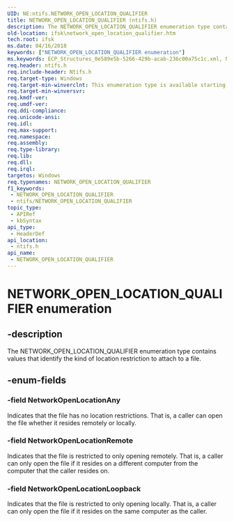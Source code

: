 ```yaml
---
UID: NE:ntifs.NETWORK_OPEN_LOCATION_QUALIFIER
title: NETWORK_OPEN_LOCATION_QUALIFIER (ntifs.h)
description: The NETWORK_OPEN_LOCATION_QUALIFIER enumeration type contains values that identify the kind of location restriction to attach to a file.
old-location: ifsk\network_open_location_qualifier.htm
tech.root: ifsk
ms.date: 04/16/2018
keywords: ["NETWORK_OPEN_LOCATION_QUALIFIER enumeration"]
ms.keywords: ECP_Structures_0e589e5b-5266-429b-acab-236c00a75c1c.xml, NETWORK_OPEN_LOCATION_QUALIFIER, NETWORK_OPEN_LOCATION_QUALIFIER enumeration [Installable File System Drivers], NetworkOpenLocationAny, NetworkOpenLocationLoopback, NetworkOpenLocationRemote, ifsk.network_open_location_qualifier, ntifs/NETWORK_OPEN_LOCATION_QUALIFIER, ntifs/NetworkOpenLocationAny, ntifs/NetworkOpenLocationLoopback, ntifs/NetworkOpenLocationRemote
req.header: ntifs.h
req.include-header: Ntifs.h
req.target-type: Windows
req.target-min-winverclnt: This enumeration type is available starting with Windows Vista.
req.target-min-winversvr: 
req.kmdf-ver: 
req.umdf-ver: 
req.ddi-compliance: 
req.unicode-ansi: 
req.idl: 
req.max-support: 
req.namespace: 
req.assembly: 
req.type-library: 
req.lib: 
req.dll: 
req.irql: 
targetos: Windows
req.typenames: NETWORK_OPEN_LOCATION_QUALIFIER
f1_keywords:
 - NETWORK_OPEN_LOCATION_QUALIFIER
 - ntifs/NETWORK_OPEN_LOCATION_QUALIFIER
topic_type:
 - APIRef
 - kbSyntax
api_type:
 - HeaderDef
api_location:
 - ntifs.h
api_name:
 - NETWORK_OPEN_LOCATION_QUALIFIER
---
```


# NETWORK_OPEN_LOCATION_QUALIFIER enumeration


## -description

The NETWORK_OPEN_LOCATION_QUALIFIER enumeration type contains values that identify the kind of location restriction to attach to a file.

## -enum-fields

### -field NetworkOpenLocationAny

Indicates that the file has no location restrictions. That is, a caller can open the file whether it resides remotely or locally.

### -field NetworkOpenLocationRemote

Indicates that the file is restricted to only opening remotely. That is, a caller can only open the file if it resides on a different computer from the computer that the caller resides on.

### -field NetworkOpenLocationLoopback

Indicates that the file is restricted to only opening locally. That is, a caller can only open the file if it resides on the same computer as the caller.

